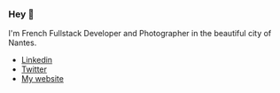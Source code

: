 ### Hey 👋

I'm French Fullstack Developer and Photographer in the beautiful city of Nantes.

- [Linkedin](https://www.linkedin.com/in/francois-doussin)
- [Twitter](https://twitter.com/FrancoisDoussin)
- [My website](https://www.francoisdoussin.com)
